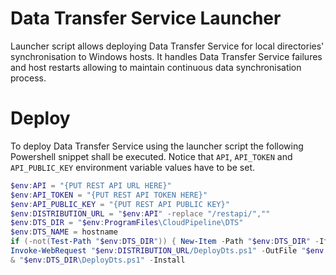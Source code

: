 # Data Transfer Service Launcher

Launcher script allows deploying Data Transfer Service for local directories' synchronisation to Windows hosts.
It handles Data Transfer Service failures and host restarts allowing to maintain continuous data synchronisation process.

# Deploy

To deploy Data Transfer Service using the launcher script the following Powershell snippet shall be executed.
Notice that `API`, `API_TOKEN` and `API_PUBLIC_KEY` environment variable values have to be set.

```powershell
$env:API = "{PUT REST API URL HERE}"
$env:API_TOKEN = "{PUT REST API TOKEN HERE}"
$env:API_PUBLIC_KEY = "{PUT REST API PUBLIC KEY}"
$env:DISTRIBUTION_URL = "$env:API" -replace "/restapi/",""
$env:DTS_DIR = "$env:ProgramFiles\CloudPipeline\DTS"
$env:DTS_NAME = hostname
if (-not(Test-Path "$env:DTS_DIR")) { New-Item -Path "$env:DTS_DIR" -ItemType "Directory" -Force }
Invoke-WebRequest "$env:DISTRIBUTION_URL/DeployDts.ps1" -OutFile "$env:DTS_DIR\DeployDts.ps1"
& "$env:DTS_DIR\DeployDts.ps1" -Install
```
